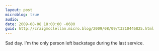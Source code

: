 ```yaml
---
layout: post
microblog: true
audio: 
date: 2009-08-08 18:00:00 -0600
guid: http://craigmcclellan.micro.blog/2009/08/09/t3210446825.html
---
```

Sad day. I'm the only person left backstage during the last service.
